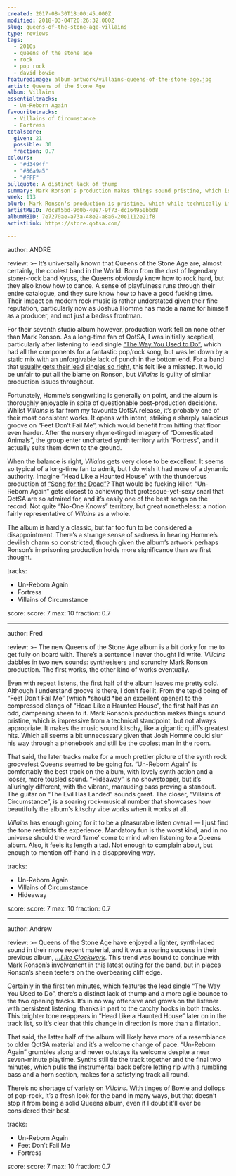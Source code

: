 ```yaml
---
created: 2017-08-30T18:00:45.000Z
modified: 2018-03-04T20:26:32.000Z
slug: queens-of-the-stone-age-villains
type: reviews
tags:
  - 2010s
  - queens of the stone age
  - rock
  - pop rock
  - david bowie
featuredimage: album-artwork/villains-queens-of-the-stone-age.jpg
artist: Queens of the Stone Age
album: Villains
essentialtracks:
  - Un-Reborn Again
favouritetracks:
  - Villains of Circumstance
  - Fortress
totalscore:
  given: 21
  possible: 30
  fraction: 0.7
colours:
  - "#d3494f"
  - "#86a9a5"
  - "#FFF"
pullquote: A distinct lack of thump
summary: Mark Ronson’s production makes things sound pristine, which is impressive from a technical standpoint but not always appropriate. It makes the music sound kitschy, like a gigantic quiff's greatest hits. Which all seems a bit unnecessary given that Josh Homme could slur his way through a phonebook and still be the coolest man in the room.
week: 113
blurb: Mark Ronson's production is pristine, which while technically impressive feels inappropriate. The music sounds kitschy, like a gigantic quiff's greatest hits.
artistMBID: 7dc8f5bd-9d0b-4087-9f73-dc164950bbd8
albumMBID: 7e7270ae-a73a-48e2-a8a6-20e1112e21f8
artistLink: https://store.qotsa.com/

---
```


author: ANDRÉ

review: >-
  It’s universally known that Queens of the Stone Age are, almost certainly, the coolest band in the World. Born from the dust of legendary stoner-rock band Kyuss, the Queens obviously know how to rock hard, but they also know how to dance. A sense of playfulness runs through their entire catalogue, and they sure know how to have a good fucking time. Their impact on modern rock music is rather understated given their fine reputation, particularly now as Joshua Homme has made a name for himself as a producer, and not just a badass frontman. 
  
  For their seventh studio album however, production work fell on none other than Mark Ronson. As a long-time fan of QotSA, I was initially sceptical, particularly after listening to lead single [“The Way You Used to Do”](https://www.youtube.com/watch?v=GvyNyFXHj4k), which had all the components for a fantastic pop/rock song, but was let down by a static mix with an unforgivable lack of punch in the bottom end. For a band that [usually gets their lead](https://www.youtube.com/watch?v=s88r_q7oufE) [singles so right](https://www.youtube.com/watch?v=iFca32_7YUU), this felt like a misstep. It would be unfair to put all the blame on Ronson, but *Villains* is guilty of similar production issues throughout.
  
  Fortunately, Homme’s songwriting is generally on point, and the album is thoroughly enjoyable in spite of questionable post-production decisions. Whilst *Villains* is far from my favourite QotSA release, it’s probably one of their most consistent works. It opens with intent, striking a sharply salacious groove on “Feet Don’t Fail Me”, which would benefit from hitting that floor even harder. After the nursery rhyme-tinged imagery of “Domesticated Animals”, the group enter uncharted synth territory with “Fortress”, and it actually suits them down to the ground. 
  
  When the balance is right, *Villains* gets very close to be excellent. It seems so typical of a long-time fan to admit, but I do wish it had more of a dynamic authority. Imagine “Head Like a Haunted House” with the thunderous production of [“Song for the Dead”](https://www.youtube.com/watch?v=HrA2KLtAn1A)? That would be fucking killer. “Un-Reborn Again” gets closest to achieving that grotesque-yet-sexy snarl that QotSA are so admired for, and it’s easily one of the best songs on the record. Not quite “No-One Knows” territory, but great nonetheless: a notion fairly representative of *Villains* as a whole. 
  
  The album is hardly a classic, but far too fun to be considered a disappointment. There’s a strange sense of sadness in hearing Homme’s devilish charm so constricted, though given the album’s artwork perhaps Ronson’s imprisoning production holds more significance than we first thought.

tracks:
  - Un-Reborn Again
  - ­­Fortress
  - ­­Villains of Circumstance

score:
  score: 7
  max: 10
  fraction: 0.7

---
author: Fred

review: >-
  The new Queens of the Stone Age album is a bit dorky for me to get fully on board with. There’s a sentence I never thought I’d write. *Villains* dabbles in two new sounds: synthesisers and scrunchy Mark Ronson production. The first works, the other kind of works eventually. 
  
  Even with repeat listens, the first half of the album leaves me pretty cold. Although I understand groove is there, I don’t feel it. From the tepid boing of “Feet Don’t Fail Me” (which *should *be an excellent opener) to the compressed clangs of “Head Like a Haunted House”, the first half has an odd, dampening sheen to it. Mark Ronson’s production makes things sound pristine, which is impressive from a technical standpoint, but not always appropriate. It makes the music sound kitschy, like a gigantic quiff’s greatest hits. Which all seems a bit unnecessary given that Josh Homme could slur his way through a phonebook and still be the coolest man in the room.

  That said, the later tracks make for a much prettier picture of the synth rock groovefest Queens seemed to be going for. “Un-Reborn Again” is comfortably the best track on the album, with lovely synth action and a looser, more tousled sound. “Hideaway” is no showstopper, but it’s alluringly different, with the vibrant, marauding bass proving a standout. The guitar on “The Evil Has Landed” sounds great. The closer, “Villains of Circumstance”, is a soaring rock-musical number that showcases how beautifully the album's kitschy vibe works when it works at all. 
  
  *Villains* has enough going for it to be a pleasurable listen overall — I just find the tone restricts the experience. Mandatory fun is the worst kind, and in no universe should the word ‘lame’ come to mind when listening to a Queens album. Also, it feels its length a tad. Not enough to complain about, but enough to mention off-hand in a disapproving way.

tracks:
  - Un-Reborn Again
  - ­­Villains of Circumstance
  - ­­Hideaway

score:
  score: 7
  max: 10
  fraction: 0.7

---
author: Andrew

review: >-
  Queens of the Stone Age have enjoyed a lighter, synth-laced sound in their more recent material, and it was a roaring success in their previous album, [*…Like Clockwork*](/reviews/queens-of-the-stone-age-like-clockwork/). This trend was bound to continue with Mark Ronson’s involvement in this latest outing for the band, but in places Ronson’s sheen teeters on the overbearing cliff edge. 
  
  Certainly in the first ten minutes, which features the lead single “The Way You Used to Do”, there’s a distinct lack of thump and a more agile bounce to the two opening tracks. It’s in no way offensive and grows on the listener with persistent listening, thanks in part to the catchy hooks in both tracks. This brighter tone reappears in “Head Like a Haunted House” later on in the track list, so it’s clear that this change in direction is more than a flirtation. 
  
  That said, the latter half of the album will likely have more of a resemblance to older QotSA material and it’s a welcome change of pace. “Un-Reborn Again” grumbles along and never outstays its welcome despite a near seven-minute playtime. Synths still tie the track together and the final two minutes, which pulls the instrumental back before letting rip with a rumbling bass and a horn section, makes for a satisfying track all round. 
  
  There’s no shortage of variety on *Villains*. With tinges of [Bowie](/reviews/david-bowie-low/) and dollops of pop-rock, it’s a fresh look for the band in many ways, but that doesn’t stop it from being a solid Queens album, even if I doubt it’ll ever be considered their best.

tracks:
  - Un-Reborn Again
  - ­­Feet Don’t Fail Me
  - ­­Fortress

score:
  score: 7
  max: 10
  fraction: 0.7
